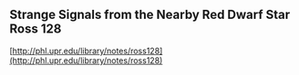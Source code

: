 ## Strange Signals from the Nearby Red Dwarf Star Ross 128
  
  [http://phl.upr.edu/library/notes/ross128](http://phl.upr.edu/library/notes/ross128)
